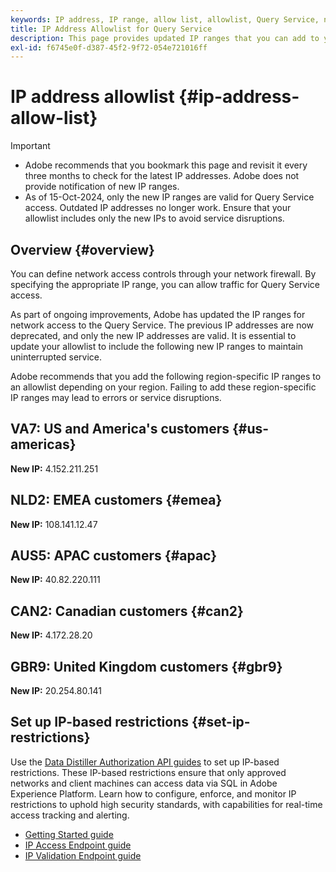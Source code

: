 ```yaml
---
keywords: IP address, IP range, allow list, allowlist, Query Service, network access
title: IP Address Allowlist for Query Service
description: This page provides updated IP ranges that you can add to your allowlist for secure access to the Query Service.
exl-id: f6745e0f-d387-45f2-9f72-054e721016ff
---
```

# IP address allowlist {#ip-address-allow-list}

>[!IMPORTANT]
>
> * Adobe recommends that you bookmark this page and revisit it every three months to check for the latest IP addresses. Adobe does not provide notification of new IP ranges.
> * As of 15-Oct-2024, only the new IP ranges are valid for Query Service access. Outdated IP addresses no longer work. Ensure that your allowlist includes only the new IPs to avoid service disruptions.

## Overview {#overview}

You can define network access controls through your network firewall. By specifying the appropriate IP range, you can allow traffic for Query Service access.

As part of ongoing improvements, Adobe has updated the IP ranges for network access to the Query Service. The previous IP addresses are now deprecated, and only the new IP addresses are valid. It is essential to update your allowlist to include the following new IP ranges to maintain uninterrupted service.

Adobe recommends that you add the following region-specific IP ranges to an allowlist depending on your region. Failing to add these region-specific IP ranges may lead to errors or service disruptions.

## VA7: US and America's customers {#us-americas}

**New IP:** 4.152.211.251

## NLD2: EMEA customers {#emea}

**New IP:** 108.141.12.47

## AUS5: APAC customers {#apac}

**New IP:** 40.82.220.111

## CAN2: Canadian customers {#can2}

**New IP:** 4.172.28.20

## GBR9: United Kingdom customers {#gbr9}

**New IP:** 20.254.80.141

## Set up IP-based restrictions {#set-ip-restrictions}

Use the [Data Distiller Authorization API guides](./auth-api/overview.md) to set up IP-based restrictions. These IP-based restrictions ensure that only approved networks and client machines can access data via SQL in Adobe Experience Platform. Learn how to configure, enforce, and monitor IP restrictions to uphold high security standards, with capabilities for real-time access tracking and alerting.

* [Getting Started guide](./auth-api/getting-started.md)
* [IP Access Endpoint guide](./auth-api/ip-access.md)
* [IP Validation Endpoint guide](./auth-api/validate.md)

